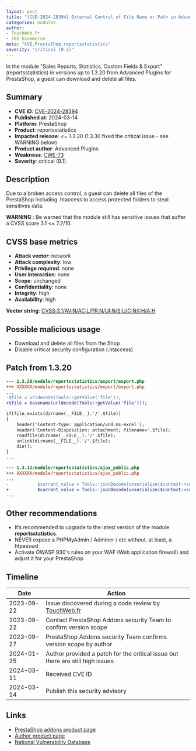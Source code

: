```yaml
---
layout: post
title: "[CVE-2024-28394] External Control of File Name or Path in Advanced Plugins - Sales Reports, Statistics, Custom Fields & Export module for PrestaShop"
categories: modules
author:
- TouchWeb.fr
- 202 Ecommerce
meta: "CVE,PrestaShop,reportsstatistics"
severity: "critical (9.1)"
---
```


In the module "Sales Reports, Statistics, Custom Fields & Export" (reportsstatistics) in versions up to 1.3.20 from Advanced Plugins for PrestaShop, a guest can download and delete all files.

## Summary

* **CVE ID**: [CVE-2024-28394](https://cve.mitre.org/cgi-bin/cvename.cgi?name=CVE-2024-28394)
* **Published at**: 2024-03-14
* **Platform**: PrestaShop
* **Product**: reportsstatistics
* **Impacted release**: <= 1.3.20 (1.3.30 fixed the critical issue - see WARNING below)
* **Product author**: Advanced Plugins
* **Weakness**: [CWE-73](https://cwe.mitre.org/data/definitions/73.html)
* **Severity**: critical (9.1)

## Description

Due to a broken access control, a guest can delete all files of the PrestaShop including .htaccess to access protected folders to steal sensitives data.

**WARNING** : Be warned that the module still has sensitive issues that suffer a CVSS score 3.1 <= 7.2/10.

## CVSS base metrics

* **Attack vector**: network
* **Attack complexity**: low
* **Privilege required**: none
* **User interaction**: none
* **Scope**: unchanged
* **Confidentiality**: none
* **Integrity**: high
* **Availability**: high

**Vector string**: [CVSS:3.1/AV:N/AC:L/PR:N/UI:N/S:U/C:N/I:H/A:H](https://nvd.nist.gov/vuln-metrics/cvss/v3-calculator?vector=AV:N/AC:L/PR:N/UI:N/S:U/C:N/I:H/A:H)

## Possible malicious usage

* Download and delete all files from the Shop
* Disable critical security configuration (.htaccess)


## Patch from 1.3.20

```diff
--- 1.3.20/module/reportsstatistics/export/export.php
+++ XXXXXX/module/reportsstatistics/export/export.php
...
-$file = urldecode(Tools::getValue('file'));
+$file = basename(urldecode(Tools::getValue('file')));

if(file_exists(dirname(__FILE__).'/'.$file))
{
	header('Content-type: application/vnd.ms-excel');
	header('Content-Disposition: attachment; filename='.$file);
	readfile(dirname(__FILE__).'/'.$file);
	unlink(dirname(__FILE__).'/'.$file);
	die();
}
...
```


```diff
--- 1.3.12/module/reportsstatistics/ajax_public.php
+++ XXXXXX/module/reportsstatistics/ajax_public.php
...
-			$current_value = Tools::jsonDecode(unserialize($context->cookie->apc_fields), true);
+			$current_value = Tools::jsonDecode(unserialize($context->cookie->apc_fields, ['allowed_classes' => false]), true); // Harmless until proven otherwise just for the principle.
...
```

## Other recommendations

* It’s recommended to upgrade to the latest version of the module **reportsstatistics**.
* NEVER expose a PHPMyAdmin / Adminer / etc without, at least, a htpasswd
* Activate OWASP 930's rules on your WAF (Web application firewall) and adjust it for your PrestaShop

## Timeline

| Date | Action |
|--|--|
| 2023-09-22 | Issue discovered during a code review by [TouchWeb.fr](https://www.touchweb.fr) |
| 2023-09-22 | Contact PrestaShop Addons security Team to confirm version scope |
| 2023-09-27 | PrestaShop Addons security Team confirms version scope by author |
| 2024-01-25 | Author provided a patch for the critical issue but there are still high issues |
| 2024-03-11 | Received CVE ID |
| 2024-03-14 | Publish this security advisory |

## Links

* [PrestaShop addons product page](https://addons.prestashop.com/en/customer-administration/28379-sales-reports-statistics-custom-fields-export.html)
* [Author product page](https://advancedplugins.com/prestashop/modules/advanced-fields-statistics-customer-segmentation/)
* [National Vulnerability Database](https://nvd.nist.gov/vuln/detail/CVE-2024-28394)
